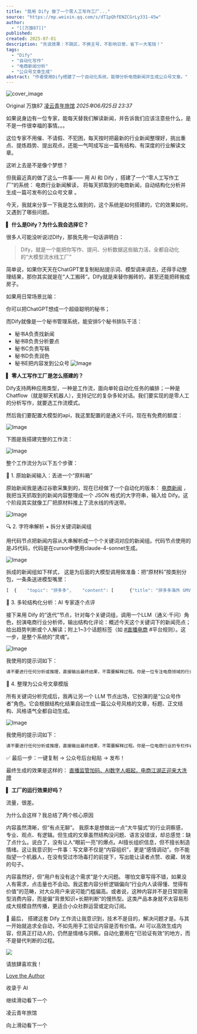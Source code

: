 ```yaml
---
title: "我用 Dify 做了一个零人工写作工厂..."
source: "https://mp.weixin.qq.com/s/dT1pQhfENZCGrLy331-45w"
author:
  - "[[万旗87]]"
published:
created: 2025-07-01
description: "先说效果：不跳区，不换主号，不影响日常，省下一大笔钱！"
tags:
  - "Dify"
  - "自动化写作"
  - "电商新闻分析"
  - "公众号文章生成"
abstract: "作者使用Dify搭建了一个自动化系统，能够分析电商新闻并生成公众号文章。"
---
```

![cover_image](https://mmbiz.qpic.cn/mmbiz_jpg/VJp1c6KqcJK5EOGQlpB90NFguoSH8ibQmLYZpqfwL85z9YISYgrYgd2w6fqAZpsqBegBNhbFgxvHjpGDOacpEWA/0?wx_fmt=jpeg)

Original 万旗87 [凌云青年旅馆](https://mp.weixin.qq.com/s/) *2025年06月25日 23:37*

如果说身边有一位专家，能每天替我们解读新闻，并告诉我们应该注意些什么，是不是一件很幸福的事情。。。

这位专家不用催、不请假、不犯困，每天按时把最新的行业新闻整理好，挑出重点、提炼趋势、提出观点，还能一气呵成写出一篇有结构、有深度的行业解读文章。  

这听上去是不是像个梦想？  

但我最近真的做了这么一件事—— 用 AI 和 Dify ，搭建了一个“零人工写作工厂”的系统： 电商行业新闻解读， 将每天抓取到的电商新闻，自动结构化分析并生成一篇可发布的公众号文章 。  

今天，我就来分享一下我是怎么做到的，这个系统是如何搭建的，它的效果如何，又遇到了哪些问题。

**▍** **什么是Dify？为什么我会选择它？**

很多人可能没听说过DIfy，那我先用一句话讲明白：

> Dify，就是一个能把你写作、提问、分析数据这些脑力活，全都自动化的“大模型流水线工厂”

简单说，如果你天天在ChatGPT里复制粘贴提示词、模型调来调去，还得手动整理结果，那你其实就是在“人工搬砖”。DIfy就是来替你搬砖的，甚至还能把砖搬成房子。

如果用日常场景比喻：

你可以把ChatGPT想成一个超级聪明的秘书；

而Dify就像是一个秘书管理系统，能安排5个秘书排队干活：

- 秘书A负责找新闻
- 秘书B负责分析要点
- 秘书C负责写稿
- 秘书D负责润色
- 秘书E把内容发到公众号
![Image](https://mp.weixin.qq.com/s/www.w3.org/2000/svg'%20xmlns:xlink='http://www.w3.org/1999/xlink'%3E%3Ctitle%3E%3C/title%3E%3Cg%20stroke='none'%20stroke-width='1'%20fill='none'%20fill-rule='evenodd'%20fill-opacity='0'%3E%3Cg%20transform='translate(-249.000000,%20-126.000000)'%20fill='%23FFFFFF'%3E%3Crect%20x='249'%20y='126'%20width='1'%20height='1'%3E%3C/rect%3E%3C/g%3E%3C/g%3E%3C/svg%3E)

**▍** **零人工写作工厂是怎么搭建的？**

Dify支持两种应用类型，一种是工作流，面向单轮自动化任务的编排；一种是Chatflow（就是聊天机器人），支持记忆的复杂多轮对话。我们要实现的是零人工的分析写作，就要选工作流模式。

然后我们要配置大模型的api，我这里配置的是通义千问，现在有免费的额度：

![Image](https://mp.weixin.qq.com/s/www.w3.org/2000/svg'%20xmlns:xlink='http://www.w3.org/1999/xlink'%3E%3Ctitle%3E%3C/title%3E%3Cg%20stroke='none'%20stroke-width='1'%20fill='none'%20fill-rule='evenodd'%20fill-opacity='0'%3E%3Cg%20transform='translate(-249.000000,%20-126.000000)'%20fill='%23FFFFFF'%3E%3Crect%20x='249'%20y='126'%20width='1'%20height='1'%3E%3C/rect%3E%3C/g%3E%3C/g%3E%3C/svg%3E)

下图是我搭建完整的工作流：

![Image](https://mp.weixin.qq.com/s/www.w3.org/2000/svg'%20xmlns:xlink='http://www.w3.org/1999/xlink'%3E%3Ctitle%3E%3C/title%3E%3Cg%20stroke='none'%20stroke-width='1'%20fill='none'%20fill-rule='evenodd'%20fill-opacity='0'%3E%3Cg%20transform='translate(-249.000000,%20-126.000000)'%20fill='%23FFFFFF'%3E%3Crect%20x='249'%20y='126'%20width='1'%20height='1'%3E%3C/rect%3E%3C/g%3E%3C/g%3E%3C/svg%3E)

整个工作流分为以下五个步骤：  

🧩 1. 原始新闻输入：丢进一个“原料箱”  

原始新闻我是通过谷歌采集到的，现在已经做了一个自动化的版本： [电商新闻](https://mp.weixin.qq.com/s?__biz=MzkzOTQyMTMzOQ==&mid=2247485692&idx=1&sn=701220470aa2e137222c3f959bbad39b&scene=21#wechat_redirect) ， 我把当天抓取到的新闻内容整理成一个 JSON 格式的大字符串，输入给 Dify。这个阶段其实就像工厂把原材料推上了流水线的传送带。

![Image](https://mp.weixin.qq.com/s/www.w3.org/2000/svg'%20xmlns:xlink='http://www.w3.org/1999/xlink'%3E%3Ctitle%3E%3C/title%3E%3Cg%20stroke='none'%20stroke-width='1'%20fill='none'%20fill-rule='evenodd'%20fill-opacity='0'%3E%3Cg%20transform='translate(-249.000000,%20-126.000000)'%20fill='%23FFFFFF'%3E%3Crect%20x='249'%20y='126'%20width='1'%20height='1'%3E%3C/rect%3E%3C/g%3E%3C/g%3E%3C/svg%3E)

  

🔍 2. 字符串解析 + 拆分关键词新闻组

用代码节点把新闻内容从大串解析成一个个关键词对应的新闻组。代码节点使用的是JS代码，代码是在cursor中使用claude-4-sonnet生成。

![Image](https://mp.weixin.qq.com/s/www.w3.org/2000/svg'%20xmlns:xlink='http://www.w3.org/1999/xlink'%3E%3Ctitle%3E%3C/title%3E%3Cg%20stroke='none'%20stroke-width='1'%20fill='none'%20fill-rule='evenodd'%20fill-opacity='0'%3E%3Cg%20transform='translate(-249.000000,%20-126.000000)'%20fill='%23FFFFFF'%3E%3Crect%20x='249'%20y='126'%20width='1'%20height='1'%3E%3C/rect%3E%3C/g%3E%3C/g%3E%3C/svg%3E)

拆成的新闻组如下样式， 这是为后面的大模型调用做准备：把“原材料”按类别分包，一条条送进模型嘴里：

```javascript
[  {    "topic": "拼多多",    "content": [      {"title": "拼多多海外 GMV 突破", "description": "Temu 正在加速扩张..."},      ...    ]  },  {    "topic": "抖音电商",    ...  }]
```

  

🔄 3. 多轮结构化分析：AI 专家逐个点评

接下来用 Dify 的“迭代”节点，针对每个关键词组，调用一个LLM（通义·千问）角色，扮演电商行业分析师，输出结构化评论：概述今天这个关键词下的新闻亮点；给出趋势判断或个人解读；附上1~3个话题标签（如 [#直播电商](https://mp.weixin.qq.com/s/) #平台规则）。这一步，是整个系统的“灵魂”。

![Image](https://mp.weixin.qq.com/s/www.w3.org/2000/svg'%20xmlns:xlink='http://www.w3.org/1999/xlink'%3E%3Ctitle%3E%3C/title%3E%3Cg%20stroke='none'%20stroke-width='1'%20fill='none'%20fill-rule='evenodd'%20fill-opacity='0'%3E%3Cg%20transform='translate(-249.000000,%20-126.000000)'%20fill='%23FFFFFF'%3E%3Crect%20x='249'%20y='126'%20width='1'%20height='1'%3E%3C/rect%3E%3C/g%3E%3C/g%3E%3C/svg%3E)

我使用的提示词如下：

```bash
请不要进行任何分析或推理，直接输出最终结果，不需要解释过程。你是一位专注电商领域的行业观察者，擅长用清晰、观点鲜明的语言总结行业动态。请根据以下JSON格式的新闻数据，输出一段结构化分析，适用于公众号或行业简报：。输入数据格式：{    "topic": "关键词",    "content": [        {            "title": "新闻标题",            "description": "新闻摘要",         }    ]}输出数据格式：{    "topic": "关键词",    "content": 基于以下要求生成的文字}1. 首先提炼该关键词下今日新闻的主要内容亮点2. 给出你的简洁观点，可结合行业背景适当解释3. 最后给出1-3个与你分析相关的标签（如#平台规则 #用户增长）风格要求：- 精炼、直接、有个人风格（如“从这组动态中能明显看出……”）- 不需要一一转述新闻，而是抽象归纳趋势和风险新闻数据如下：{{#1749106113703.item#}}
```

  

🧵 4. 整理为公众号文章模版

所有关键词分析完成后，我再让另一个 LLM 节点出场，它扮演的是“公众号作者”角色。它会根据结构化结果自动生成一篇公众号风格的文章，标题、正文结构、风格语气全都自动生成。

![Image](https://mp.weixin.qq.com/s/www.w3.org/2000/svg'%20xmlns:xlink='http://www.w3.org/1999/xlink'%3E%3Ctitle%3E%3C/title%3E%3Cg%20stroke='none'%20stroke-width='1'%20fill='none'%20fill-rule='evenodd'%20fill-opacity='0'%3E%3Cg%20transform='translate(-249.000000,%20-126.000000)'%20fill='%23FFFFFF'%3E%3Crect%20x='249'%20y='126'%20width='1'%20height='1'%3E%3C/rect%3E%3C/g%3E%3C/g%3E%3C/svg%3E)

我使用的提示词如下：

```bash
请不要进行任何分析或推理，直接输出最终结果，不需要解释过程。你是一位电商行业的专栏作者，风格专业又不失个人观点，擅长将每日电商相关新闻结构化分析整合成一篇有深度、有风格的公众号文章。你的任务如下：请基于我提供的结构化新闻数据，以“每日电商观察”风格撰写一篇公众号文章：标题：请设置一个具有冲击力的公众号风格标题，控制在20字以内。标题可以包含趋势、冲突、提问、动作或数据感。正文结构：每个关键词以“📌【关键词】”为小标题；每个关键词部分请按照“摘要一句话 → 原结构化内容 → 趋势判断”的顺序组织内容；语言风格专业但有个性，可适度使用“我认为”、“我们观察到”、“这背后可能意味着”等措辞。结尾小结：请总结当天电商行业的主要动态亮点；提炼多个关键词背后的共性信号或潜在趋势；最后提出一个开放式问题，鼓励用户留言讨论，如“你认为拼多多这波操作能否打破京东壁垒？”等。限制要求：总字数控制在1200-1800字；内容需通俗、有深度，可直接发布于公众号；请不要输出任何解释或分析过程，直接给出最终文章内容。以下是结构化新闻数据：{{#1749100707783.result#}}
```

✅ 最后一步：一键复制 → 公众号后台粘贴 → 发布！  

最终生成的效果是这样的： [直播监管加码、AI数字人崛起，电商江湖正迎来大洗牌](https://mp.weixin.qq.com/s?__biz=MzkzOTQyMTMzOQ==&mid=2247485697&idx=1&sn=bff8c2d04aba055b33911f454caef2c9&scene=21#wechat_redirect)

**▍** **工厂的运行效果好吗？**

流量，很差。  

为什么会这样？我总结了两个核心原因

内容虽然清晰，但“有点无聊”。 我原本是想做出一点“大牛猫式”的行业洞察感，专业、观点、有逻辑。但生成的文章虽然结构没问题、语言没错误，却总感觉：缺了点什么。说白了，没有让人“眼前一亮”的爆点。AI擅长组织信息，但不擅长制造情绪。这让我意识到一件事：写文章不仅是“内容组织”，更是“感情调动”。你不能指望一个机器人，在没有受过市场毒打的前提下，写出能让读者点赞、收藏、转发的句子。  

内容虽然好，但“用户有没有这个需求”是个大问题。 哪怕文章写得不错，如果没人有需求，点击量也不会动。我这套内容分析逻辑偏向“行业内人读得懂、觉得有价值”的范畴，对大众用户来说可能门槛偏高。或者说，这种内容并不是日常刚需型消费内容，而是偏“背景知识+长期判断”的慢热型。这类产品本身就不太容易形成大规模自然传播，更适合小众社群运营或定向订阅。  

📣 最后， 搭建这套 Dify 工作流让我意识到，技术不是目的，解决问题才是。与其一开始就追求全自动，不如先用手工验证内容是否有价值。AI 可以高效生成内容，但真正打动人的，仍然是情绪与洞察。自动化要用在“已验证有效”的地方，而不是替代判断的过程。  
  

![](https://mmbiz.qlogo.cn/mmbiz_jpg/ur5f1ibfhRuM8VWA5F4ooCibWokveJQujTiaiaBTXmuRFrtGCzddrCJ1yibRmIKGXnPj1icGsKM4QdpaE2DqVBbspXfw/0?wx_fmt=jpeg)

请放肆喜欢我！

 [Love the Author](https://mp.weixin.qq.com/s/)

收录于 AI

继续滑动看下一个

凌云青年旅馆

向上滑动看下一个